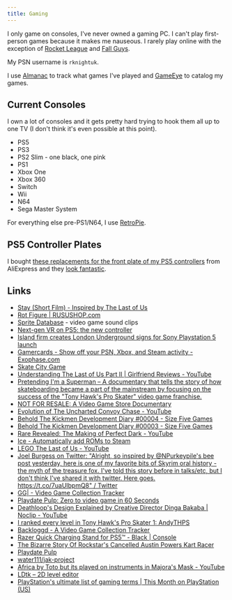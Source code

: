 ```yaml
---
title: Gaming
---
```


I only game on consoles, I've never owned a gaming PC. I can't play first-person games because it makes me nauseous. I rarely play online with the exception of [Rocket League](https://www.rocketleague.com/) and [Fall Guys](https://www.mediatonicgames.com/game/fall-guys).

My PSN username is `rknightuk`.

I use [Almanac](https://almanac.rknight.me/?category=game) to track what games I've played and [GameEye](https://gameye.app/) to catalog my games.

## Current Consoles

I own a lot of consoles and it gets pretty hard trying to hook them all up to one TV (I don't think it's even possible at this point).

- PS5
- PS3
- PS2 Slim - one black, one pink
- PS1
- Xbox One
- Xbox 360
- Switch
- Wii
- N64
- Sega Master System

For everything else pre-PS1/N64, I use [RetroPie](https://retropie.org.uk/).

## PS5 Controller Plates

I bought [these replacements for the front plate of my PS5 controllers](https://www.aliexpress.com/item/1005001946860557.html) from AliExpress and they [look fantastic](https://twitter.com/rknightuk/status/1435570309025906690).

## Links

- [Stay (Short Film) - Inspired by The Last of Us](https://www.youtube.com/watch?v=o-aqxiPnLFY)
- [Rot Figure | RUSUSHOP.com](https://rusushop.com/product/rot-figure/)
- [Sprite Database](https://spritedatabase.net/) - video game sound clips
- [Next-gen VR on PS5: the new controller](https://blog.playstation.com/2021/03/18/next-gen-vr-on-ps5-the-new-controller/)
- [Island firm creates London Underground signs for Sony Playstation 5 launch](https://www.countypress.co.uk/news/18878033.island-firm-creates-london-underground-signs-sony-playstation-5-launch/)
- [Gamercards - Show off your PSN, Xbox, and Steam activity - Exophase.com](https://gamercards.exophase.com/)
- [Skate City Game](https://skatecitygame.com/)
- [Understanding The Last of Us Part II | Girlfriend Reviews - YouTube](https://www.youtube.com/watch?v=bh5gzGs-63Y)
- [Pretending I'm a Superman – A documentary that tells the story of how skateboarding became a part of the mainstream by focusing on the success of the "Tony Hawk's Pro Skater" video game franchise.](https://thpsfilm.com/)
- [NOT FOR RESALE: A Video Game Store Documentary](https://www.gamestoredoc.com/)
- [Evolution of The Uncharted Convoy Chase - YouTube](https://www.youtube.com/watch?v=ThFE6Tzuk_g)
- [Behold The Kickmen Development Diary #00004 - Size Five Games](http://www.sizefivegames.com/2016/07/27/behold-the-kickmen-development-diary-00004/)
- [Behold The Kickmen Development Diary #00003 - Size Five Games](http://www.sizefivegames.com/2016/06/13/behold-the-kickmen-development-diary-00003/)
- [Rare Revealed: The Making of Perfect Dark - YouTube](https://www.youtube.com/watch?v=7CxpdspOV5I)
- [Ice - Automatically add ROMs to Steam](http://scottrice.github.io/Ice/)
- [LEGO The Last of Us - YouTube](https://www.youtube.com/watch?v=Ab8ds7NmigE)
- [Joel Burgess on Twitter: "Alright, so inspired by @NPurkeypile's bee post yesterday, here is one of my favorite bits of Skyrim oral history - the myth of the treasure fox. I've told this story before in talks/etc, but I don't think I've shared it with twitter. Here goes. https://t.co/7uaUlbpmQ8" / Twitter](https://twitter.com/JoelBurgess/status/1428008041887281157)
- [GG| - Video Game Collection Tracker](https://ggapp.io/)
- [Playdate Pulp: Zero to video game in 60 Seconds](https://www.gamedeveloper.com/console/playdate-pulp-zero-to-video-game-in-60-seconds)
- [Deathloop's Design Explained by Creative Director Dinga Bakaba | Noclip - YouTube](https://www.youtube.com/watch?v=3ra-jkrurR4)
- [I ranked every level in Tony Hawk's Pro Skater 1: AndyTHPS](https://www.youtube.com/watch?v=60mRoRb3OOs)
- [Backloggd - A Video Game Collection Tracker](https://www.backloggd.com/)
- [Razer Quick Charging Stand for PS5™ - Black | Console](https://www.razer.com/gb-en/console-accessories/razer-universal-quick-charging-stand-for-xbox/RC21-01900200-R3M1)
- [The Bizarre Story Of Rockstar's Cancelled Austin Powers Kart Racer](https://www.thegamer.com/the-bizarre-story-of-rockstars-cancelled-austin-powers-kart-racer/)
- [Playdate Pulp](https://play.date/pulp/)
- [water111/jak-project](https://github.com/water111/jak-project)
- [Africa by Toto but its played on instruments in Majora's Mask - YouTube](https://www.youtube.com/watch?v=Av5oRf88aso&t=8s)
- [LDtk – 2D level editor](https://ldtk.io/)
- [PlayStation's ultimate list of gaming terms | This Month on PlayStation (US)](https://www.playstation.com/en-us/editorial/this-month-on-playstation/playstation-ultimate-gaming-glossary/)
